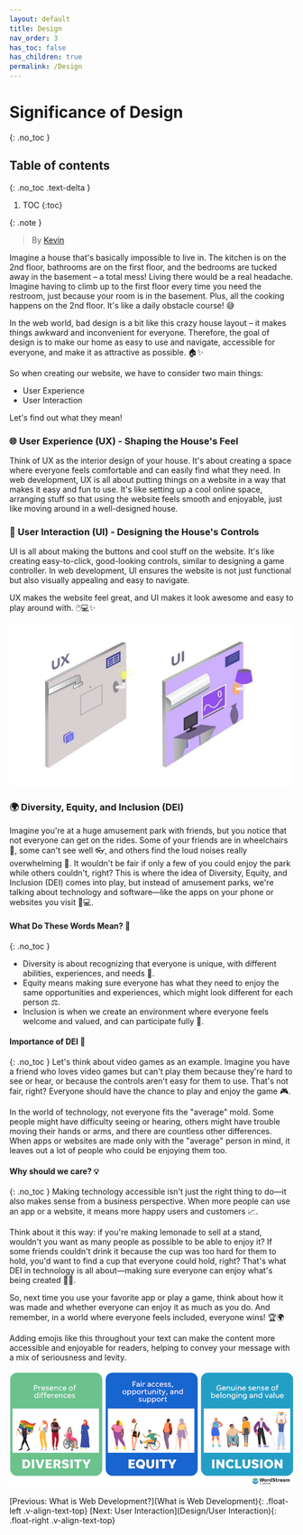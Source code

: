 ```yaml
---
layout: default
title: Design
nav_order: 3
has_toc: false
has_children: true
permalink: /Design
---
```

# Significance of Design
{: .no_toc }

## Table of contents
{: .no_toc .text-delta }

1. TOC
{:toc}

{: .note }
> By [Kevin](https://www.linkedin.com/in/kevin-shin-373183188/)



Imagine a house that's basically impossible to live in. The kitchen is on the 2nd floor, bathrooms are on the first floor, and the bedrooms are tucked away in the basement – a total mess! Living there would be a real headache. Imagine having to climb up to the first floor every time you need the restroom, just because your room is in the basement. Plus, all the cooking happens on the 2nd floor. It's like a daily obstacle course! 😅 

In the web world, bad design is a bit like this crazy house layout – it makes things awkward and inconvenient for everyone. Therefore, the goal of design is to make our home as easy to use and navigate, accessible for everyone, and make it as attractive as possible. 🏠✨

So when creating our website, we have to consider two main things:
- User Experience
- User Interaction

Let's find out what they mean!

### 🌐 User Experience (UX) - Shaping the House's Feel
Think of UX as the interior design of your house. It's about creating a space where everyone feels comfortable and can easily find what they need. In web development, UX is all about putting things on a website in a way that makes it easy and fun to use. It's like setting up a cool online space, arranging stuff so that using the website feels smooth and enjoyable, just like moving around in a well-designed house.

### 🎨 User Interaction (UI) - Designing the House's Controls
UI is all about making the buttons and cool stuff on the website. It's like creating easy-to-click, good-looking controls, similar to designing a game controller. In web development, UI ensures the website is not just functional but also visually appealing and easy to navigate. 

UX makes the website feel great, and UI makes it look awesome and easy to play around with. 🖱️💻✨

![UX and UI with House Analogy](source/assets/images/ux_ui.jpg)

### 🌍 Diversity, Equity, and Inclusion (DEI)
Imagine you're at a huge amusement park with friends, but you notice that not everyone can get on the rides. Some of your friends are in wheelchairs 🦽, some can't see well 👓, and others find the loud noises really overwhelming 🙉. It wouldn't be fair if only a few of you could enjoy the park while others couldn't, right? This is where the idea of Diversity, Equity, and Inclusion (DEI) comes into play, but instead of amusement parks, we're talking about technology and software—like the apps on your phone or websites you visit 📱💻.

#### **What Do These Words Mean?** 🤔
{: .no_toc }
- Diversity is about recognizing that everyone is unique, with different abilities, experiences, and needs 🌈.
- Equity means making sure everyone has what they need to enjoy the same opportunities and experiences, which might look different for each person ⚖️.
- Inclusion is when we create an environment where everyone feels welcome and valued, and can participate fully 🤗.

#### **Importance of DEI** 🌟
{: .no_toc }
Let's think about video games as an example. Imagine you have a friend who loves video games but can't play them because they're hard to see or hear, or because the controls aren't easy for them to use. That's not fair, right? Everyone should have the chance to play and enjoy the game 🎮.

In the world of technology, not everyone fits the "average" mold. Some people might have difficulty seeing or hearing, others might have trouble moving their hands or arms, and there are countless other differences. When apps or websites are made only with the "average" person in mind, it leaves out a lot of people who could be enjoying them too.

#### **Why should we care?** 💡
{: .no_toc }
Making technology accessible isn't just the right thing to do—it also makes sense from a business perspective. When more people can use an app or a website, it means more happy users and customers 📈.

Think about it this way: if you're making lemonade to sell at a stand, wouldn't you want as many people as possible to be able to enjoy it? If some friends couldn't drink it because the cup was too hard for them to hold, you'd want to find a cup that everyone could hold, right? That's what DEI in technology is all about—making sure everyone can enjoy what's being created 🍋🥤.

So, next time you use your favorite app or play a game, think about how it was made and whether everyone can enjoy it as much as you do. And remember, in a world where everyone feels included, everyone wins! 🏆🌍

Adding emojis like this throughout your text can make the content more accessible and enjoyable for readers, helping to convey your message with a mix of seriousness and levity.

![DEI Image](source/assets/images/diversity-vs-equity-vs-inclusion.png)

[Previous: What is Web Development?](What is Web Development){: .float-left .v-align-text-top}
[Next: User Interaction](Design/User Interaction){: .float-right .v-align-text-top}
